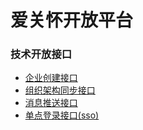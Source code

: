 爱关怀开放平台
============

### 技术开放接口

* [企业创建接口](企业开通创建接口.md)
* [组织架构同步接口](组织架构同步接口.md)
* [消息推送接口](消息推送接口.md)
* [单点登录接口(sso)]()
